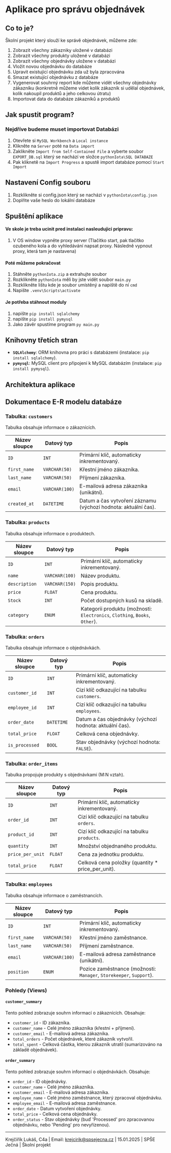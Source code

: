 # Aplikace pro správu objednávek

## Co to je?
Školní projekt který slouží ke správě objednávek, můžeme zde:
1. Zobrazit všechny zákazniky uložené v databázi
2. Zobrazit všechny produkty uložené v databázi
3. Zobrazit všechny objednávky uložene v databázi
4. Vložit novou objednávku do databáze
5. Upravit existující objednávku zda už byla zpracována
6. Smazat existující objednávku z databáze
7. Vygenerovat souhrný report kde můžeme vidět všechny objednávky zákazníku (konkretně můžeme videt kolik zákazník si udělal objednávek, kolik nakoupil produktů a jeho celkovou útratu)
8. Importovat data do databáze zákazníků a produktů

## Jak spustit program?
### Nejdříve budeme muset importovat Databázi
1. Otevřete si `MySQL Workbench`  a `Local instance` 
2. Klikněte na `Server` poté na `Data import`
3. Zaklikněte `Import from Self-Contained File` a vyberte soubor `EXPORT_DB.sql` který se nachází ve složce `pythonIota\SQL DATABAZE`
4. Pak kliknetě na `Import Progress` a spustě import databáze pomocí `Start Import`

## Nastavení Config souboru
1. Rozklikněte si config.json který se nacházi v `pythonIota\config.json`
2. Doplňte vaše heslo do lokální databáze

## Spuštění aplikace
#### Ve skole je treba ucinit pred instalaci nasleudujici pripravu:
1. V OS window vypněte proxy server (Tlačítko start, pak tlačítko ozubeného kola a do vyhledávání napsat proxy. Následně vypnout proxy, která tam je nastavena)
#### Poté můžeme pokračovat
1. Stáhněte `pythonIota.zip` a extrahujte soubor
2. Rozklikněte `pythonIota` měli by jste vidět soubor `main.py` 
3. Rozklikněte lištu kde je soubor umístěný a napiště do ní `cmd`
4. Napište `.venv\Scripts\activate`
#### Je potřeba stáhnout moduly
1. napište `pip install sqlalchemy`
2. napište `pip install pymysql`
3. Jako závěr spustíme program `py main.py`

## Knihovny třetích stran
- **`SQLAlchemy`**: ORM knihovna pro práci s databázemi (instalace: `pip install sqlalchemy`).
- **`pymysql`**: MySQL client pro připojení k MySQL databázím (instalace: `pip install pymysql`).


## Architektura aplikace
## Dokumentace E-R modelu databáze
### Tabulka: `customers`
Tabulka obsahuje informace o zákaznících.

| Název sloupce  | Datový typ      | Popis                                             |
|----------------|-----------------|---------------------------------------------------|
| `ID`           | `INT`           | Primární klíč, automaticky inkrementovaný.        |
| `first_name`   | `VARCHAR(50)`    | Křestní jméno zákazníka.                           |
| `last_name`    | `VARCHAR(50)`    | Příjmení zákazníka.                                |
| `email`        | `VARCHAR(100)`   | E-mailová adresa zákazníka (unikátní).             |
| `created_at`   | `DATETIME`       | Datum a čas vytvoření záznamu (výchozí hodnota: aktuální čas). |

### Tabulka: `products`
Tabulka obsahuje informace o produktech.

| Název sloupce  | Datový typ      | Popis                                             |
|----------------|-----------------|---------------------------------------------------|
| `ID`           | `INT`           | Primární klíč, automaticky inkrementovaný.        |
| `name`         | `VARCHAR(100)`   | Název produktu.                                   |
| `description`  | `VARCHAR(150)`   | Popis produktu.                                   |
| `price`        | `FLOAT`         | Cena produktu.                                    |
| `Stock`        | `INT`           | Počet dostupných kusů na skladě.                  |
| `category`     | `ENUM`          | Kategorii produktu (možnosti: `Electronics`, `Clothing`, `Books`, `Other`). |

### Tabulka: `orders`
Tabulka obsahuje informace o objednávkách.

| Název sloupce  | Datový typ      | Popis                                             |
|----------------|-----------------|---------------------------------------------------|
| `ID`           | `INT`           | Primární klíč, automaticky inkrementovaný.        |
| `customer_id`  | `INT`           | Cizí klíč odkazující na tabulku `customers`.      |
| `employee_id`  | `INT`           | Cizí klíč odkazující na tabulku `employees`.      |
| `order_date`   | `DATETIME`      | Datum a čas objednávky (výchozí hodnota: aktuální čas). |
| `total_price`  | `FLOAT`         | Celková cena objednávky.                          |
| `is_processed` | `BOOL`          | Stav objednávky (výchozí hodnota: `FALSE`).       |


### Tabulka: `order_items`
Tabulka propojuje produkty s objednávkami (M:N vztah).

| Název sloupce   | Datový typ      | Popis                                             |
|-----------------|-----------------|---------------------------------------------------|
| `ID`            | `INT`           | Primární klíč, automaticky inkrementovaný.        |
| `order_id`      | `INT`           | Cizí klíč odkazující na tabulku `orders`.         |
| `product_id`    | `INT`           | Cizí klíč odkazující na tabulku `products`.       |
| `quantity`      | `INT`           | Množství objednaného produktu.                    |
| `price_per_unit`| `FLOAT`         | Cena za jednotku produktu.                        |
| `total_price`   | `FLOAT`         | Celková cena položky (quantity * price_per_unit). |

### Tabulka: `employees`
Tabulka obsahuje informace o zaměstnancích.

| Název sloupce  | Datový typ      | Popis                                             |
|----------------|-----------------|---------------------------------------------------|
| `ID`           | `INT`           | Primární klíč, automaticky inkrementovaný.        |
| `first_name`   | `VARCHAR(50)`    | Křestní jméno zaměstnance.                        |
| `last_name`    | `VARCHAR(50)`    | Příjmení zaměstnance.                             |
| `email`        | `VARCHAR(100)`   | E-mailová adresa zaměstnance (unikátní).          |
| `position`     | `ENUM`          | Pozice zaměstnance (možnosti: `Manager`, `Storekeeper`, `Support`). |

### Pohledy (Views)

#### `customer_summary`
Tento pohled zobrazuje souhrn informací o zákaznících. Obsahuje:
- `customer_id` - ID zákazníka.
- `customer_name` - Celé jméno zákazníka (křestní + příjmení).
- `customer_email` - E-mailová adresa zákazníka.
- `total_orders` - Počet objednávek, které zákazník vytvořil.
- `total_spent` - Celková částka, kterou zákazník utratil (sumarizováno na základě objednávek).

#### `order_summary`
Tento pohled zobrazuje souhrn informací o objednávkách. Obsahuje:
- `order_id` - ID objednávky.
- `customer_name` - Celé jméno zákazníka.
- `customer_email` - E-mailová adresa zákazníka.
- `employee_name` - Celé jméno zaměstnance, který zpracoval objednávku.
- `employee_email` - E-mailová adresa zaměstnance.
- `order_date` - Datum vytvoření objednávky.
- `total_price` - Celková cena objednávky.
- `order_status` - Stav objednávky (buď 'Processed' pro zpracovanou objednávku, nebo 'Pending' pro nevyřízenou).


---
Krejčiřík Lukáš, C4a | Email: krejcirik@spsejecna.cz | 15.01.2025 | SPŠE Ječná | Školní projekt
